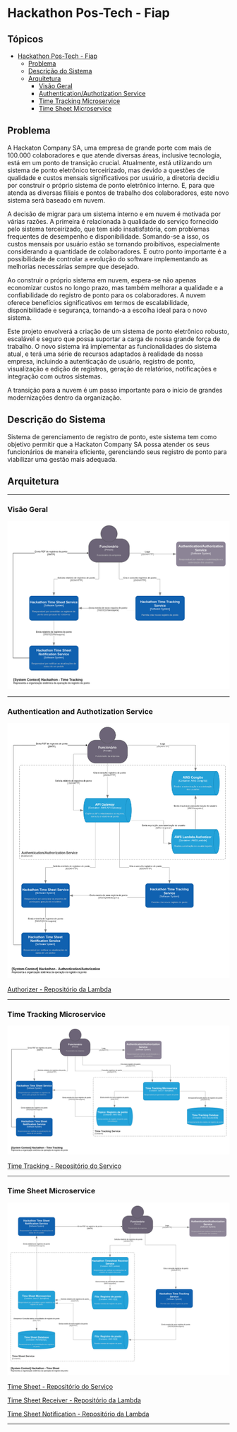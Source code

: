 # Hackathon Pos-Tech - Fiap

## Tópicos

- [Hackathon Pos-Tech - Fiap](#hackathon-pos-tech---fiap)
  - [Problema](#problema)
  - [Descrição do Sistema](#descrição-do-sistema)
  - [Arquitetura](#arquitetura)
    - [Visão Geral](#visão-geral)
    - [Authentication/Authotization Service](#authentication-and-authotization-service)
    - [Time Tracking Microservice](#time-tracking-microservice)
    - [Time Sheet Microservice](#time-sheet-microservice)


## Problema
A Hackaton Company SA, uma empresa de grande porte com mais de 100.000 colaboradores e que atende diversas áreas, inclusive tecnologia, está em um ponto de transição crucial. Atualmente, está utilizando um sistema de ponto eletrônico terceirizado, mas devido a questões de qualidade e custos mensais significativos por usuário, a diretoria decidiu por construir o próprio sistema de ponto eletrônico interno. E, para que atenda as diversas filiais e pontos de trabalho dos colaboradores, este novo sistema será baseado em nuvem.

A decisão de migrar para um sistema interno e em nuvem é motivada por várias razões. A primeira é relacionada à qualidade do serviço fornecido pelo sistema terceirizado, que tem sido insatisfatória, com problemas frequentes de desempenho e disponibilidade. Somando-se a isso, os custos mensais por usuário estão se tornando proibitivos, especialmente considerando a quantidade de colaboradores. E outro ponto importante é a possibilidade de controlar a evolução do software implementando as melhorias necessárias sempre que desejado.

Ao construir o próprio sistema em nuvem, espera-se não apenas economizar custos no longo prazo, mas também melhorar a qualidade e a confiabilidade do registro de ponto para os colaboradores. A nuvem oferece benefícios significativos em termos de escalabilidade, disponibilidade e segurança, tornando-a a escolha ideal para o novo sistema.

Este projeto envolverá a criação de um sistema de ponto eletrônico robusto, escalável e seguro que possa suportar a carga de nossa grande força de trabalho. O novo sistema irá implementar as funcionalidades do sistema atual, e terá uma série de recursos adaptados à realidade da nossa empresa, incluindo a autenticação de usuário, registro de ponto, visualização e edição de registros, geração de relatórios, notificações e integração com outros sistemas.

A transição para a nuvem é um passo importante para o início de grandes modernizações dentro da organização.

## Descrição do Sistema
Sistema de gerenciamento de registro de ponto, este sistema tem como objetivo permitir que a Hackaton Company SA possa atender os seus funcionários de maneira eficiente, gerenciando seus registro de ponto para viabilizar uma gestão mais adequada.


## Arquitetura
_________________
### Visão Geral

<img src="./doc/c4/c1_hackathon.png">

_________________

### Authentication and Authotization Service

<img src="./doc/c4/auth-c2_hackathon.png">

[Authorizer - Repositório da Lambda](https://github.com/fiap-postech/hackathon-cognito-authorizer)

_________________

### Time Tracking Microservice

<img src="./doc/c4/time-tracking-c2_hackathon.png">

[Time Tracking - Repositório do Serviço](https://github.com/fiap-postech/hackathon-time-tracking-microservice)

_________________

### Time Sheet Microservice

<img src="./doc/c4/time-sheet-c2_hackathon.png">

[Time Sheet - Repositório do Serviço](https://github.com/fiap-postech/hackathon-timesheet-microservice)

[Time Sheet Receiver - Repositório da Lambda](https://github.com/fiap-postech/hackathon-timesheet-receiver)

[Time Sheet Notification - Repositório da Lambda](https://github.com/fiap-postech/hackathon-timesheet-notification-service)

_________________
